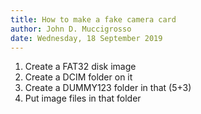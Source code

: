```yaml
---
title: How to make a fake camera card
author: John D. Muccigrosso
date: Wednesday, 18 September 2019
---
```


1. Create a FAT32 disk image
2. Create a DCIM folder on it
3. Create a DUMMY123 folder in that (5+3)
4. Put image files in that folder
